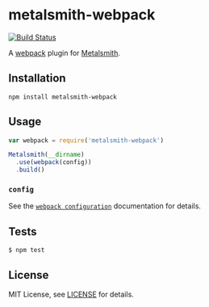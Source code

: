 # metalsmith-webpack

[![Build Status](https://travis-ci.org/christophercliff/metalsmith-webpack.png?branch=master)](https://travis-ci.org/christophercliff/metalsmith-webpack)

A [webpack][webpack] plugin for [Metalsmith][metalsmith].

## Installation

```
npm install metalsmith-webpack
```

## Usage

```js
var webpack = require('metalsmith-webpack')

Metalsmith(__dirname)
  .use(webpack(config))
  .build()
```

### `config`

See the [`webpack configuration`][webpack configuration] documentation for details.

## Tests

```
$ npm test
```

## License

MIT License, see [LICENSE](https://github.com/christophercliff/metalsmith-webpack/blob/master/LICENSE.md) for details.

[webpack]: http://webpack.github.io/
[webpack configuration]: http://webpack.github.io/docs/configuration.html
[metalsmith]: http://www.metalsmith.io/
